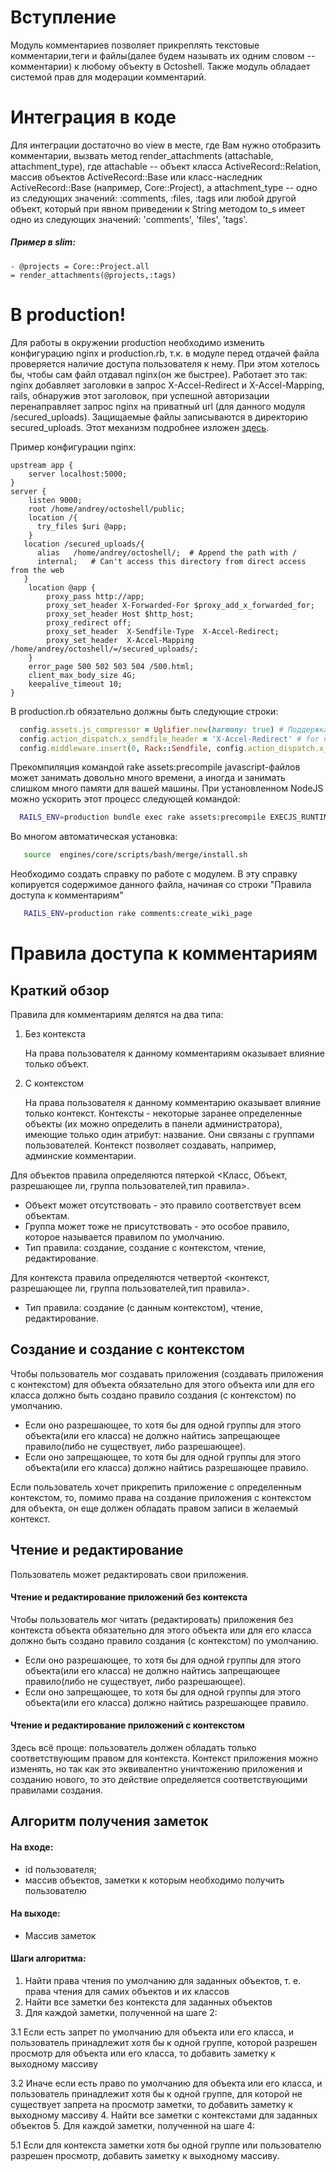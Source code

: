# Вступление
Модуль комментариев позволяет прикреплять текстовые комментарии,теги и файлы(далее будем называть их одним словом -- комментарии) к любому объекту в Octoshell. Также модуль обладает системой прав для модерации комментарий.
# Интеграция в коде
Для интеграции достаточно во view в месте, где Вам нужно отобразить комментарии, вызвать метод render_attachments (attachable, attachment_type), где attachable -- объект класса ActiveRecord::Relation, массив объектов ActiveRecord::Base или класс-наследник ActiveRecord::Base (например, Core::Project), а attachment_type -- одно из следующих значений: :comments, :files, :tags или любой другой объект, который при явном приведении к String методом to_s имеет одно из следующих значений: 'comments', 'files', 'tags'.

##### Пример в slim:
``` slim
- @projects = Core::Project.all
= render_attachments(@projects,:tags)
```
# В production!

Для работы в окружении production необходимо изменить конфигурацию nginx и production.rb, т.к. в модуле перед отдачей  файла проверяется наличие доступа пользователя к нему. При этом хотелось бы, чтобы сам файл отдавал nginx(он же быстрее). Работает это так: nginx добавляет заголовки в запрос X-Accel-Redirect и X-Accel-Mapping, rails, обнаружив этот заголовок, при успешной авторизации перенаправляет запрос nginx на приватный url (для данного модуля /secured_uploads). Защищаемые файлы записываются в директорию secured_uploads.  Этот механизм подробнее изложен [здесь](https://coderwall.com/p/o0alkq/serving-protected-static-content-using-nginx-for-speed-and-rails-server-for-authentication).

Пример конфигурации nginx:

``` nginx
upstream app {
    server localhost:5000;
}
server {
    listen 9000;
    root /home/andrey/octoshell/public;
    location /{
      try_files $uri @app;
    }
   location /secured_uploads/{
      alias   /home/andrey/octoshell/;  # Append the path with /
      internal;   # Can't access this directory from direct access from the web
   }
    location @app {
        proxy_pass http://app;
        proxy_set_header X-Forwarded-For $proxy_add_x_forwarded_for;
        proxy_set_header Host $http_host;
        proxy_redirect off;
        proxy_set_header  X-Sendfile-Type  X-Accel-Redirect;
        proxy_set_header  X-Accel-Mapping  /home/andrey/octoshell/=/secured_uploads/;
    }
    error_page 500 502 503 504 /500.html;
    client_max_body_size 4G;
    keepalive_timeout 10;
}
```

В production.rb обязательно должны быть следующие строки:

``` ruby
  config.assets.js_compressor = Uglifier.new(harmony: true) # Поддержка ES6
  config.action_dispatch.x_sendfile_header = 'X-Accel-Redirect' # for nginx
  config.middleware.insert(0, Rack::Sendfile, config.action_dispatch.x_sendfile_header)
```

Прекомпиляция командой rake assets:precompile javascript-файлов может занимать довольно много времени, а иногда и занимать слишком много памяти для вашей машины. При установленном NodeJS можно ускорить этот процесс следующей командой:
``` bash
  RAILS_ENV=production bundle exec rake assets:precompile EXECJS_RUNTIME='Node' JRUBY_OPTS="-J-d32 -X-C"
 ```
Во многом автоматическая установка:
``` bash
   source  engines/core/scripts/bash/merge/install.sh
```


 Необходимо создать справку по работе с модулем. В эту справку копируется содержимое данного файла, начиная со строки "Правила доступа к комментариям"
``` bash
   RAILS_ENV=production rake comments:create_wiki_page
```


# Правила доступа к комментариям

## Краткий обзор
Правила для комментариям делятся на два типа:

1. Без контекста

   На права пользователя к данному комментариям оказывает влияние только объект.

2. С контекстом

   На права пользователя к данному комментарию оказывает влияние только контекст. Контексты - некоторые заранее  определенные объекты (их можно определить в панели администратора), имеющие только один атрибут: название.
   Они связаны с группами пользователей.
   Контекст позволяет создавать, например, админские комментарии.

Для объектов правила определяются пятеркой <Класс, Объект, разрешающее ли, группа пользователей,тип правила>.

* Объект может отсутствовать - это правило соответствует всем объектам.
* Группа может тоже не присутствовать - это особое правило, которое называется правилом по умолчанию.
* Тип правила: создание, создание с контекстом, чтение, редактирование.

Для контекста правила определяются четвертой <контекст, разрешающее ли, группа пользователей,тип правила>.
* Тип правила: создание (с данным контекстом), чтение, редактирование.

## Создание и создание с контекстом
  Чтобы пользователь мог создавать приложения (создавать приложения с контекстом) для объекта   обязательно для этого объекта или для его класса должно быть создано правило создания (с контекстом) по умолчанию.
  * Если оно разрешающее, то  хотя бы для одной  группы для этого объекта(или его класса) не должно найтись запрещающее правило(либо не существует, либо разрешающее).
  * Если оно запрещающее, то  хотя бы для одной  группы для этого объекта(или его класса) должно найтись разрешающее правило.

  Если пользователь хочет прикрепить приложение с определенным контекстом, то, помимо права на создание приложения с контекстом для объекта, он еще должен обладать правом записи в желаемый контекст.

## Чтение и редактирование
  Пользователь может редактировать свои приложения.

#### Чтение и редактирование приложений без контекста
  Чтобы пользователь мог читать (редактировать) приложения без контекста объекта обязательно для этого объекта или для его класса должно быть создано правило создания (с контекстом) по умолчанию.
  * Если оно разрешающее, то  хотя бы для одной  группы для этого объекта(или его класса) не должно найтись запрещающее правило(либо не существует, либо разрешающее).
  * Если оно запрещающее, то  хотя бы для одной  группы для этого объекта(или его класса) должно найтись разрешающее правило.

#### Чтение и редактирование приложений с контекстом
  Здесь всё проще: пользователь должен обладать только соответствующим правом для контекста. Контекст приложения можно изменять, но так как это эквивалентно уничтожению приложения и созданию нового, то это действие определяется соответствующими правилами создания.

## Алгоритм получения заметок

#### На входе:

  * id пользователя;
  * массив объектов, заметки к которым необходимо получить пользователю

#### На выходе:

  * Массив заметок

#### Шаги алгоритма:

  1. Найти права чтения по умолчанию для заданных объектов, т. е. права чтения для самих объектов и их классов
  2. Найти все заметки без контекста для заданных объектов
  3. Для каждой заметки, полученной на шаге 2:

  3.1 Если есть запрет по умолчанию для объекта или его класса, и пользователь принадлежит хотя бы к одной группе, которой разрешен просмотр для объекта или его класса, то добавить заметку к выходному массиву

  3.2 Иначе если есть право по умолчанию для объекта или его класса, и пользователь принадлежит хотя бы к одной группе, для которой не существует запрета на просмотр заметки, то добавить заметку к выходному массиву
  4. Найти все заметки с контекстами для заданных объектов
  5. Для каждой заметки, полученной на шаге 4:

  5.1 Если для контекста заметки хотя бы одной группе или пользователю разрешен просмотр, добавить заметку к выходному массиву.

